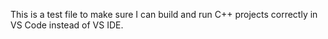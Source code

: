 This is a test file to make sure I can build and run C++ projects correctly in VS Code instead of VS IDE.